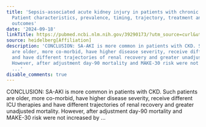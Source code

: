 ```yaml
---
title: 'Sepsis-associated acute kidney injury in patients with chronic kidney disease:
  Patient characteristics, prevalence, timing, trajectory, treatment and associated
  outcomes'
date: '2024-09-18'
linkTitle: https://pubmed.ncbi.nlm.nih.gov/39290173/?utm_source=curl&utm_medium=rss&utm_campaign=pubmed-2&utm_content=1FakS-2QOkCT8HsMOQP1bCRQ4YzyumYOmxmF0moLsQ3dFB1E9V&fc=20220326224207&ff=20240918184842&v=2.18.0.post9+e462414
source: heidelberg[Affiliation]
description: 'CONCLUSION: SA-AKI is more common in patients with CKD. Such patients
  are older, more co-morbid, have higher disease severity, receive different ICU therapies
  and have different trajectories of renal recovery and greater unadjusted mortality.
  However, after adjustment day-90 mortality and MAKE-30 risk were not increased by
  ...'
disable_comments: true
---
```

CONCLUSION: SA-AKI is more common in patients with CKD. Such patients are older, more co-morbid, have higher disease severity, receive different ICU therapies and have different trajectories of renal recovery and greater unadjusted mortality. However, after adjustment day-90 mortality and MAKE-30 risk were not increased by ...